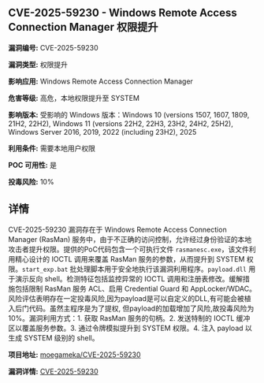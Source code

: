 ## CVE-2025-59230 - Windows Remote Access Connection Manager 权限提升

**漏洞编号:** CVE-2025-59230

**漏洞类型:** 权限提升

**影响应用:** Windows Remote Access Connection Manager

**危害等级:** 高危，本地权限提升至 SYSTEM

**影响版本:** 受影响的 Windows 版本：Windows 10 (versions 1507, 1607, 1809, 21H2, 22H2), Windows 11 (versions 22H2, 22H3, 23H2, 24H2, 25H2), Windows Server 2016, 2019, 2022 (including 23H2), 2025

**利用条件:** 需要本地用户权限

**POC 可用性:** 是

**投毒风险:** 10%

## 详情

CVE-2025-59230 漏洞存在于 Windows Remote Access Connection Manager (RasMan) 服务中，由于不正确的访问控制，允许经过身份验证的本地攻击者提升权限。提供的PoC代码包含一个可执行文件 `rasmanesc.exe`，该文件利用精心设计的 IOCTL 调用来覆盖 RasMan 服务的参数，从而提升到 SYSTEM 权限。`start_exp.bat` 批处理脚本用于安全地执行该漏洞利用程序。`payload.dll` 用于演示反向 shell。检测特征包括监控异常的 IOCTL 调用和注册表修改。缓解措施包括限制 RasMan 服务 ACL、启用 Credential Guard 和 AppLocker/WDAC。 风险评估表明存在一定投毒风险,因为payload是可以自定义的DLL,有可能会被植入后门代码。虽然主程序是为了提权, 但payload的加载增加了风险,故投毒风险为10%。漏洞利用方式：1. 获取 RasMan 服务的句柄。2. 发送特制的 IOCTL 缓冲区以覆盖服务参数。3. 通过令牌模拟提升到 SYSTEM 权限。4. 注入 payload 以生成 SYSTEM 级别的 shell。

**项目地址:** [moegameka/CVE-2025-59230](https://github.com/moegameka/CVE-2025-59230)

**漏洞详情:** [CVE-2025-59230](https://nvd.nist.gov/vuln/detail/CVE-2025-59230)